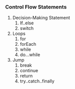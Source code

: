### Control Flow Statements 

1. Decision-Making Statement
   1. If..else
   2. switch
2. Loops
   1. for
   2. forEach
   3. while
   4. do...while
3. Jump
   1. break
   2. continue
   3. return
   4. try..catch..finally